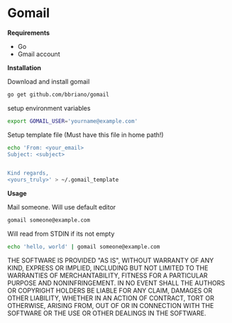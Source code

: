 # Gomail

**Requirements**

- Go
- Gmail account

**Installation**

Download and install gomail

```bash
go get github.com/bbriano/gomail
```

setup environment variables

```bash
export GOMAIL_USER='yourname@example.com'
```

Setup template file (Must have this file in home path!)

```bash
echo 'From: <your_email>
Subject: <subject>


Kind regards,
<yours_truly>' > ~/.gomail_template
```

**Usage**

Mail someone. Will use default editor

```bash
gomail someone@example.com
```

Will read from STDIN if its not empty

```bash
echo 'hello, world' | gomail someone@example.com
```

THE SOFTWARE IS PROVIDED "AS IS", WITHOUT WARRANTY OF ANY KIND, EXPRESS OR
IMPLIED, INCLUDING BUT NOT LIMITED TO THE WARRANTIES OF MERCHANTABILITY,
FITNESS FOR A PARTICULAR PURPOSE AND NONINFRINGEMENT. IN NO EVENT SHALL THE
AUTHORS OR COPYRIGHT HOLDERS BE LIABLE FOR ANY CLAIM, DAMAGES OR OTHER
LIABILITY, WHETHER IN AN ACTION OF CONTRACT, TORT OR OTHERWISE, ARISING FROM,
OUT OF OR IN CONNECTION WITH THE SOFTWARE OR THE USE OR OTHER DEALINGS IN THE
SOFTWARE.

